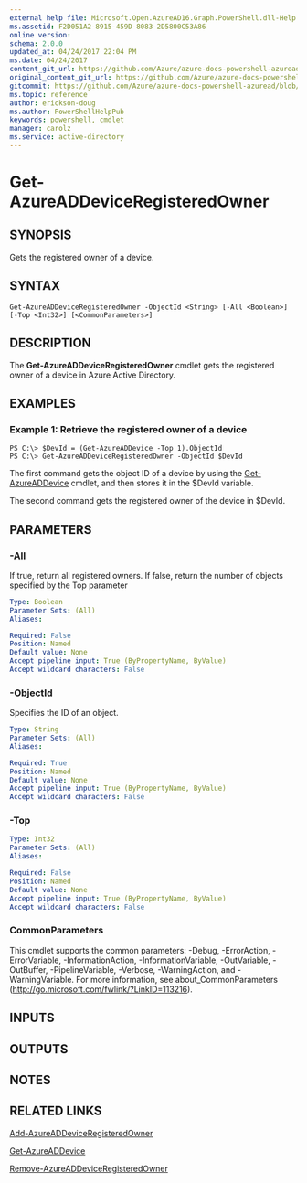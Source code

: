 ```yaml
---
external help file: Microsoft.Open.AzureAD16.Graph.PowerShell.dll-Help.xml
ms.assetid: F2D051A2-8915-459D-8083-2D5800C53A86
online version:
schema: 2.0.0
updated_at: 04/24/2017 22:04 PM
ms.date: 04/24/2017
content_git_url: https://github.com/Azure/azure-docs-powershell-azuread/blob/master/Azure%20AD%20Cmdlets/AzureAD/v2-preview/Get-AzureADDeviceRegisteredOwner.md
original_content_git_url: https://github.com/Azure/azure-docs-powershell-azuread/blob/master/Azure%20AD%20Cmdlets/AzureAD/v2-preview/Get-AzureADDeviceRegisteredOwner.md
gitcommit: https://github.com/Azure/azure-docs-powershell-azuread/blob/e8fee4f7b154d51007aafbde860e493d3e63a77e
ms.topic: reference
author: erickson-doug
ms.author: PowerShellHelpPub
keywords: powershell, cmdlet
manager: carolz
ms.service: active-directory
---
```


# Get-AzureADDeviceRegisteredOwner

## SYNOPSIS
Gets the registered owner of a device.

## SYNTAX

```
Get-AzureADDeviceRegisteredOwner -ObjectId <String> [-All <Boolean>] [-Top <Int32>] [<CommonParameters>]
```

## DESCRIPTION
The **Get-AzureADDeviceRegisteredOwner** cmdlet gets the registered owner of a device in Azure Active Directory.

## EXAMPLES

### Example 1: Retrieve the registered owner of a device
```
PS C:\> $DevId = (Get-AzureADDevice -Top 1).ObjectId
PS C:\> Get-AzureADDeviceRegisteredOwner -ObjectId $DevId
```

The first command gets the object ID of a device by using the [Get-AzureADDevice](./Get-AzureADDevice.md) cmdlet, and then stores it in the $DevId variable.  

The second command gets the registered owner of the device in $DevId.

## PARAMETERS

### -All
If true, return all registered owners. If false, return the number of objects specified by the Top parameter

```yaml
Type: Boolean
Parameter Sets: (All)
Aliases: 

Required: False
Position: Named
Default value: None
Accept pipeline input: True (ByPropertyName, ByValue)
Accept wildcard characters: False
```

### -ObjectId
Specifies the ID of an object.
```yaml
Type: String
Parameter Sets: (All)
Aliases: 

Required: True
Position: Named
Default value: None
Accept pipeline input: True (ByPropertyName, ByValue)
Accept wildcard characters: False
```

### -Top
```yaml
Type: Int32
Parameter Sets: (All)
Aliases: 

Required: False
Position: Named
Default value: None
Accept pipeline input: True (ByPropertyName, ByValue)
Accept wildcard characters: False
```

### CommonParameters
This cmdlet supports the common parameters: -Debug, -ErrorAction, -ErrorVariable, -InformationAction, -InformationVariable, -OutVariable, -OutBuffer, -PipelineVariable, -Verbose, -WarningAction, and -WarningVariable. For more information, see about_CommonParameters (http://go.microsoft.com/fwlink/?LinkID=113216).

## INPUTS

## OUTPUTS

## NOTES

## RELATED LINKS

[Add-AzureADDeviceRegisteredOwner](./Add-AzureADDeviceRegisteredOwner.md)

[Get-AzureADDevice](./Get-AzureADDevice.md)

[Remove-AzureADDeviceRegisteredOwner](./Remove-AzureADDeviceRegisteredOwner.md)
